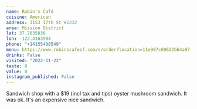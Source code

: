 ```yaml
---
name: Robin's Café
cuisine: American
address: 3153 17th St #1332
area: Mission District
lat: 37.7635036
lon: -122.4163904
phone: "+14155498549"
menu: https://www.robinscafesf.com/s/order?location=11e987c69622b64a97f50cc47a2b63cc
drinks: False
visited: "2022-11-22"
taste: 0
value: 0
instagram_published: False
---
```


Sandwich shop with a $19 (incl tax and tips) oyster mushroom sandwich. It was ok. It's an expensive nice sandwich.
